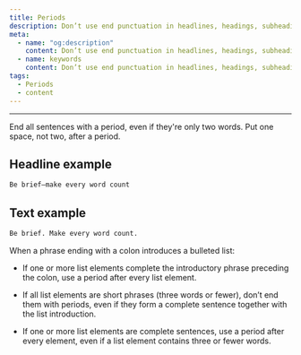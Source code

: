 ```yaml
---
title: Periods
description: Don’t use end punctuation in headlines, headings, subheadings, UI titles, UI text, or simple lists (three or fewer words per item).
meta:
  - name: "og:description"
    content: Don’t use end punctuation in headlines, headings, subheadings, UI titles, UI text, or simple lists (three or fewer words per item)
  - name: keywords
    content: Don’t use end punctuation in headlines, headings, subheadings, UI titles, UI text, or simple lists (three or fewer words per item)
tags:
  - Periods
  - content
---
```


---

End all sentences with a period, even if they're only two words. Put one space, not two, after a period.

## Headline example

```markdown
Be brief—make every word count
```

## Text example

```markdown
Be brief. Make every word count.
````

When a phrase ending with a colon introduces a bulleted list:

- If one or more list elements complete the introductory phrase preceding the colon, use a period after every list element.

- If all list elements are short phrases (three words or fewer), don’t end them with periods, even if they form a complete sentence together with the list introduction.

- If one or more list elements are complete sentences, use a period after every element, even if a list element contains three or fewer words.